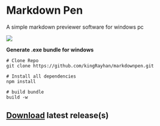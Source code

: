 # Markdown Pen

A simple markdown previewer software for windows pc

![](https://image.prntscr.com/image/euL70KP0QvO4t19_BisM-A.png)

**Generate .exe bundle for windows**

```git
# Clone Repo
git clone https://github.com/kingRayhan/markdownpen.git

# Install all dependencies
npm install

# build bundle
build -w
```

## [Download](https://github.com/kingRayhan/markdownpen/releases) latest release(s)
